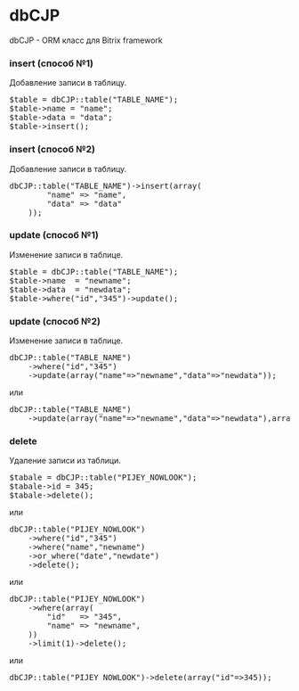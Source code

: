 dbCJP
=====

dbCJP - ORM класс для Bitrix framework

### insert (способ №1) ######
Добавление записи в таблицу.
<pre>
$table = dbCJP::table("TABLE_NAME");
$table->name = "name";
$table->data = "data";
$table->insert();
</pre>

### insert (способ №2) ######
Добавление записи в таблицу.
<pre>
dbCJP::table("TABLE_NAME")->insert(array(
        "name" => "name",
        "data" => "data"
    ));
</pre>

### update (способ №1) ######
Изменение записи в таблице.
<pre>
$table = dbCJP::table("TABLE_NAME");
$table->name  = "newname";
$table->data  = "newdata";
$table->where("id","345")->update();
</pre>

### update (способ №2) ######
Изменение записи в таблице.
<pre>
dbCJP::table("TABLE_NAME")
    ->where("id","345")
    ->update(array("name"=>"newname","data"=>"newdata"));
</pre>

или

<pre>
dbCJP::table("TABLE_NAME")
    ->update(array("name"=>"newname","data"=>"newdata"),array("id"=>"345"));
</pre>

### delete ######
Удаление записи из таблици.
<pre>
$tabale = dbCJP::table("PIJEY_NOWLOOK");
$tabale->id = 345;
$tabale->delete();
</pre>

или

<pre>
dbCJP::table("PIJEY_NOWLOOK")
    ->where("id","345")
    ->where("name","newname")
    ->or_where("date","newdate")
    ->delete();
</pre>

или

<pre>
dbCJP::table("PIJEY_NOWLOOK")
    ->where(array(
        "id"   => "345",
        "name" => "newname",
    ))
    ->limit(1)->delete();
</pre>

или

<pre>
dbCJP::table("PIJEY_NOWLOOK")->delete(array("id"=>345));
</pre>
